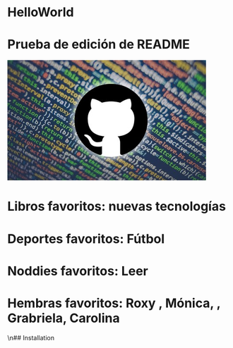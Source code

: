 # HelloWorld

# Prueba de edición de README

![headshot](github.jpg)

# Libros favoritos: nuevas tecnologías

# Deportes favoritos: Fútbol

# Noddies favoritos: Leer

# Hembras favoritos: Roxy , Mónica, , Grabriela, Carolina

\n## Installation
